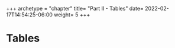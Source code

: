 +++
archetype = "chapter"
title= "Part II - Tables"
date= 2022-02-17T14:54:25-06:00
weight= 5
+++

# Tables
